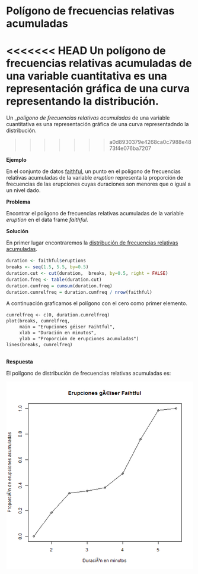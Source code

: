 
# Polígono de frecuencias relativas acumuladas

<<<<<<< HEAD
Un __polígono de frecuencias relativas acumuladas__ de una variable cuantitativa es una representación gráfica de una curva representando la distribución.
=======
Un __polígono de frecuencias relativas acumuladas_ de una variable cuantitativa es una representación gráfica de una curva representadndo la distribución.
>>>>>>> a0d8930379e4268ca0c7988e4873f4e076ba7207

__Ejemplo__

En el conjunto de datos [faithful](README.md), un punto en el polígono de frecuencias relativas acumuladas de la variable _eruption_ representa la proporción de frecuencias de las erupciones cuyas duraciones son menores que o igual a un nivel dado.

__Problema__

Encontrar el polígono de frecuencias relativas acumuladas de la variable _eruption_ en  el data frame _faithful_.

__Solución__

En primer lugar encontraremos la [distribución de frecuencias relativas acumuladas](fcumulative.md).


```r
duration <- faithful$eruptions
breaks <- seq(1.5, 5.5, by=0.5)
duration.cut <- cut(duration,  breaks, by=0.5, right = FALSE)
duration.freq <- table(duration.cut)
duration.cumfreq = cumsum(duration.freq)
duration.cumrelfreq = duration.cumfreq / nrow(faithful)
```

A continuación graficamos el polígono con el cero como primer elemento.

```
cumrelfreq <- c(0, duration.cumrelfreq)
plot(breaks, cumrelfreq,
     main = "Erupciones géiser Faihtful",
     xlab = "Duración en minutos",
     ylab = "Proporción de erupciones acumuladas")
lines(breaks, cumrelfreq)


```

__Respuesta__

El polígono de distribución de frecuencias relativas acumuladas es:

![plot of chunk fcumulativegraph](figure/fcumulativegraph-1.png)






